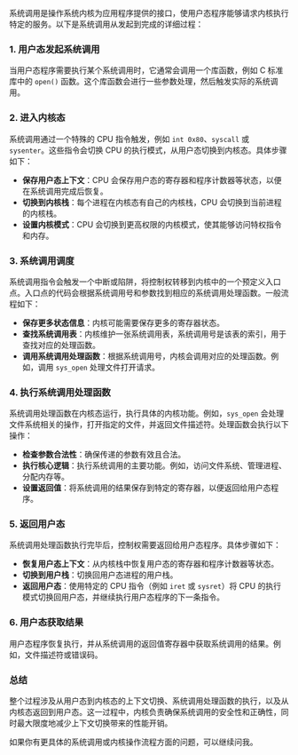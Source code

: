 系统调用是操作系统内核为应用程序提供的接口，使用户态程序能够请求内核执行特定的服务。以下是系统调用从发起到完成的详细过程：

### 1. 用户态发起系统调用
当用户态程序需要执行某个系统调用时，它通常会调用一个库函数，例如 C 标准库中的 `open()` 函数。这个库函数会进行一些参数处理，然后触发实际的系统调用。

### 2. 进入内核态
系统调用通过一个特殊的 CPU 指令触发，例如 `int 0x80`、`syscall` 或 `sysenter`。这些指令会切换 CPU 的执行模式，从用户态切换到内核态。具体步骤如下：
- **保存用户态上下文**：CPU 会保存用户态的寄存器和程序计数器等状态，以便在系统调用完成后恢复。
- **切换到内核栈**：每个进程在内核态有自己的内核栈，CPU 会切换到当前进程的内核栈。
- **设置内核模式**：CPU 会切换到更高权限的内核模式，使其能够访问特权指令和内存。

### 3. 系统调用调度
系统调用指令会触发一个中断或陷阱，将控制权转移到内核中的一个预定义入口点。入口点的代码会根据系统调用号和参数找到相应的系统调用处理函数。一般流程如下：
- **保存更多状态信息**：内核可能需要保存更多的寄存器状态。
- **查找系统调用表**：内核维护一张系统调用表，系统调用号是该表的索引，用于查找对应的处理函数。
- **调用系统调用处理函数**：根据系统调用号，内核会调用对应的处理函数。例如，调用 `sys_open` 处理文件打开请求。

### 4. 执行系统调用处理函数
系统调用处理函数在内核态运行，执行具体的内核功能。例如，`sys_open` 会处理文件系统相关的操作，打开指定的文件，并返回文件描述符。处理函数会执行以下操作：
- **检查参数合法性**：确保传递的参数有效且合法。
- **执行核心逻辑**：执行系统调用的主要功能。例如，访问文件系统、管理进程、分配内存等。
- **设置返回值**：将系统调用的结果保存到特定的寄存器，以便返回给用户态程序。

### 5. 返回用户态
系统调用处理函数执行完毕后，控制权需要返回给用户态程序。具体步骤如下：
- **恢复用户态上下文**：从内核栈中恢复用户态的寄存器和程序计数器等状态。
- **切换到用户栈**：切换回用户态进程的用户栈。
- **返回用户态**：使用特定的 CPU 指令（例如 `iret` 或 `sysret`）将 CPU 的执行模式切换回用户态，并继续执行用户态程序的下一条指令。

### 6. 用户态获取结果
用户态程序恢复执行，并从系统调用的返回值寄存器中获取系统调用的结果。例如，文件描述符或错误码。

### 总结
整个过程涉及从用户态到内核态的上下文切换、系统调用处理函数的执行，以及从内核态返回到用户态。这一过程中，内核负责确保系统调用的安全性和正确性，同时最大限度地减少上下文切换带来的性能开销。

如果你有更具体的系统调用或内核操作流程方面的问题，可以继续问我。